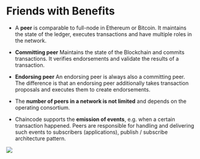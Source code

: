 # Friends with Benefits

<div grid="~ cols-2 gap-2" m="t-2">
<div>

- A **peer** is comparable to full-node in Ethereum or Bitcoin. It maintains the state of the ledger, executes transactions and have multiple roles in the network.

- **Committing peer**
Maintains the state of the Blockchain and commits transactions. It verifies endorsements and validate the results of a transaction.

- **Endorsing peer**
An endorsing peer is always also a committing peer. The difference is that an endorsing peer  additionally takes transaction proposals and executes them to create endorsements.

-  The **number of peers in a network is not limited** and depends on the operating consortium.

- Chaincode supports the **emission of events**, e.g. when a certain transaction happened. Peers are  responsible for handling and delivering such events to subscribers (applications), publish /  subscribe architecture pattern.


</div>
  <div>
    <img border="rounded" src="/best-friends-anime-gif.gif">
  </div>
</div>